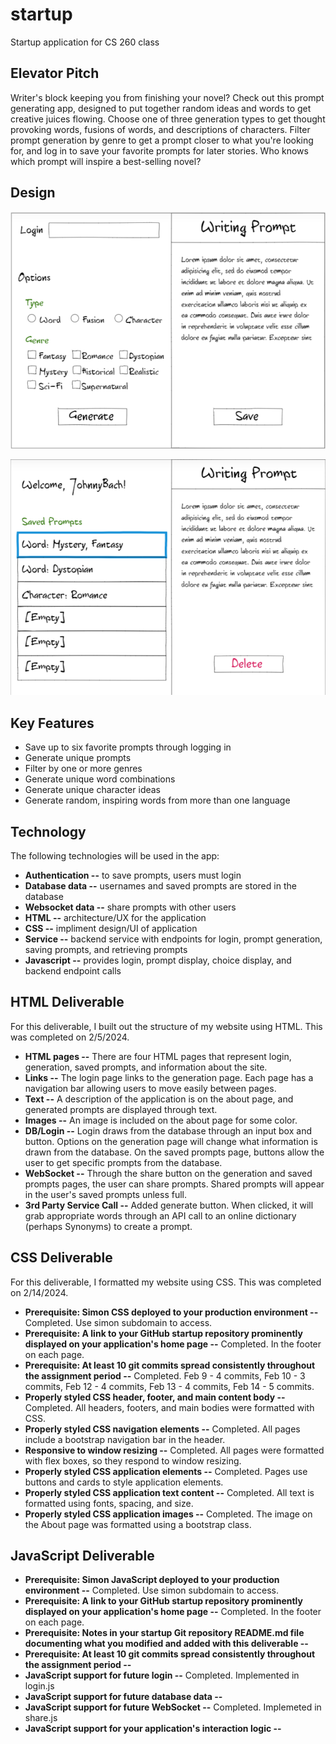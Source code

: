# startup
Startup application for CS 260 class

## Elevator Pitch
Writer's block keeping you from finishing your novel? Check out this prompt generating app, designed to put together random ideas and words to get creative juices flowing. Choose one of three generation types to get thought provoking words, fusions of words, and descriptions of characters. Filter prompt generation by genre to get a prompt closer to what you're looking for, and log in to save your favorite prompts for later stories. Who knows which prompt will inspire a best-selling novel?

## Design
![Mock](mockup.png)

![Saved](savedpage.png)

## Key Features
* Save up to six favorite prompts through logging in 
* Generate unique prompts
* Filter by one or more genres
* Generate unique word combinations
* Generate unique character ideas
* Generate random, inspiring words from more than one language

## Technology
The following technologies will be used in the app:
* **Authentication --** to save prompts, users must login
* **Database data --** usernames and saved prompts are stored in the database
* **Websocket data --** share prompts with other users
* **HTML --** architecture/UX for the application
* **CSS --** impliment design/UI of application
* **Service --** backend service with endpoints for login, prompt generation, saving prompts, and retrieving prompts
* **Javascript --** provides login, prompt display, choice display, and backend endpoint calls 

## HTML Deliverable
For this deliverable, I built out the structure of my website using HTML. This was completed on 2/5/2024.
* **HTML pages --** There are four HTML pages that represent login, generation, saved prompts, and information about the site.
* **Links --** The login page links to the generation page. Each page has a navigation bar allowing users to move easily between pages.
* **Text --** A description of the application is on the about page, and generated prompts are displayed through text.
* **Images --** An image is included on the about page for some color.
* **DB/Login --** Login draws from the database through an input box and button. Options on the generation page will change what information is drawn from the database. On the saved prompts page, buttons allow the user to get specific prompts from the database.
* **WebSocket --** Through the share button on the generation and saved prompts pages, the user can share prompts. Shared prompts will appear in the user's saved prompts unless full. 
* **3rd Party Service Call --** Added generate button. When clicked, it will grab appropriate words through an API call to an online dictionary (perhaps Synonyms) to create a prompt.

## CSS Deliverable
For this deliverable, I formatted my website using CSS. This was completed on 2/14/2024.
* **Prerequisite: Simon CSS deployed to your production environment --** Completed. Use simon subdomain to access.
* **Prerequisite: A link to your GitHub startup repository prominently displayed on your application's home page --** Completed. In the footer on each page.
* **Prerequisite: At least 10 git commits spread consistently throughout the assignment period --** Completed. Feb 9 - 4 commits, Feb 10 - 3 commits, Feb 12 - 4 commits, Feb 13 - 4 commits, Feb 14 - 5 commits.
* **Properly styled CSS header, footer, and main content body --** Completed. All headers, footers, and main bodies were formatted with CSS.
* **Properly styled CSS navigation elements --** Completed. All pages include a bootstrap navigation bar in the header.
* **Responsive to window resizing --** Completed. All pages were formatted with flex boxes, so they respond to window resizing.
* **Properly styled CSS application elements --** Completed. Pages use buttons and cards to style application elements.
* **Properly styled CSS application text content --** Completed. All text is formatted using fonts, spacing, and size.
* **Properly styled CSS application images --** Completed. The image on the About page was formatted using a bootstrap class.

## JavaScript Deliverable
* **Prerequisite: Simon JavaScript deployed to your production environment --** Completed. Use simon subdomain to access.
* **Prerequisite: A link to your GitHub startup repository prominently displayed on your application's home page --** Completed. In the footer on each page.
* **Prerequisite: Notes in your startup Git repository README.md file documenting what you modified and added with this deliverable --**
* **Prerequisite: At least 10 git commits spread consistently throughout the assignment period --** 
* **JavaScript support for future login --** Completed. Implemented in login.js
* **JavaScript support for future database data --** 
* **JavaScript support for future WebSocket --** Completed. Implemeted in share.js
* **JavaScript support for your application's interaction logic --**
